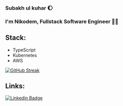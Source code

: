 ### Subakh ul kuhar 🌔

### I'm Nikodem, Fullstack Software Engineer 👋🤓

## Stack: 
- TypeScript
- Kubernetes
- AWS

[![GitHub Streak](https://streak-stats.demolab.com?user=nikodem-wrona)](https://git.io/streak-stats)

## Links:
[![Linkedin Badge](https://img.shields.io/badge/-Nikodem%20Wrona-0072b1?style=flat&logo=Linkedin&logoColor=white)](https://www.linkedin.com/in/nikodem-wrona/ "Connect on LinkedIn")


